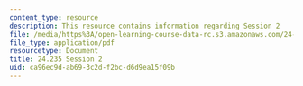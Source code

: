 ```yaml
---
content_type: resource
description: This resource contains information regarding Session 2
file: /media/https%3A/open-learning-course-data-rc.s3.amazonaws.com/24-235j-philosophy-of-law-spring-2012/ca96ec9dab693c2df2bcd6d9ea15f09b_MIT24_235JS12_Session2.pdf
file_type: application/pdf
resourcetype: Document
title: 24.235 Session 2
uid: ca96ec9d-ab69-3c2d-f2bc-d6d9ea15f09b
---
```

